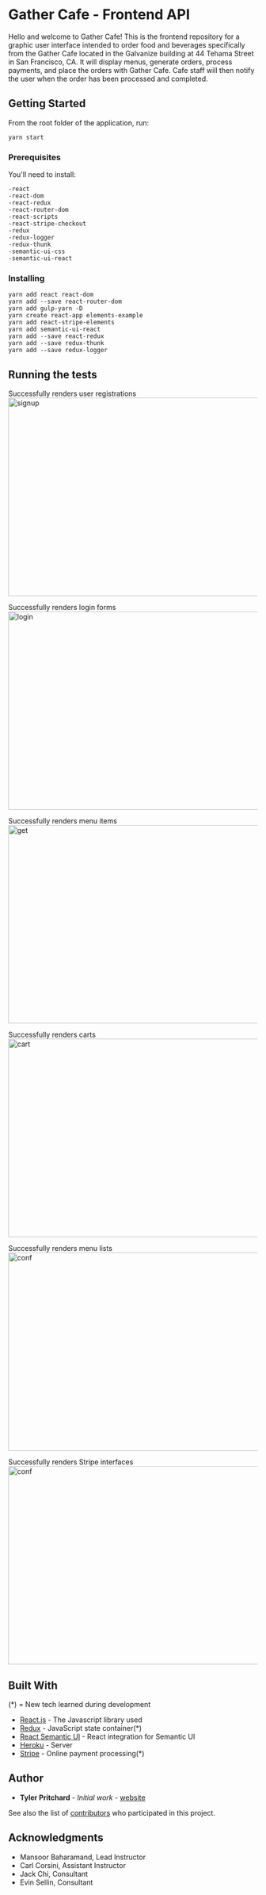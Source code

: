 # Gather Cafe - Frontend API

Hello and welcome to Gather Cafe! This is the frontend repository for a graphic user interface intended to order food and beverages specifically from the Gather Cafe located in the Galvanize building at 44 Tehama Street in San Francisco, CA. It will display menus, generate orders, process payments, and place the orders with Gather Cafe. Cafe staff will then notify the user when the order has been processed and completed.

## Getting Started

From the root folder of the application, run:

    yarn start

### Prerequisites

You'll need to install:

    -react
    -react-dom
    -react-redux
    -react-router-dom
    -react-scripts
    -react-stripe-checkout
    -redux
    -redux-logger
    -redux-thunk
    -semantic-ui-css
    -semantic-ui-react

### Installing

```
yarn add react react-dom
yarn add --save react-router-dom
yarn add gulp-yarn -D
yarn create react-app elements-example
yarn add react-stripe-elements
yarn add semantic-ui-react
yarn add --save react-redux
yarn add --save redux-thunk
yarn add --save redux-logger
```

## Running the tests

Successfully renders user registrations
<img src ="https://s3.amazonaws.com/gather-screenshots-frontend/signup.png" alt="signup" height=400px width=600px />

Successfully renders login forms
<img src ="https://s3.amazonaws.com/gather-screenshots-frontend/login.png" alt="login" height=400px width=600px />

Successfully renders menu items
<img src ="https://s3.amazonaws.com/gather-screenshots-frontend/items.png" alt="get" height=400px width=600px />

Successfully renders carts
<img src ="https://s3.amazonaws.com/gather-screenshots-frontend/cart.png" alt="cart" height=400px width=600px />

Successfully renders menu lists
<img src ="https://s3.amazonaws.com/gather-screenshots-frontend/menu.png" alt="conf" height=400px width=600px />

Successfully renders Stripe interfaces
<img src ="https://s3.amazonaws.com/gather-screenshots/stripe_auth.png" alt="conf" height=400px width=600px />

<!-- ### And coding style tests

Explain what these tests test and why

```
Give an example
``` -->
<!--
## Deployment

Add additional notes about how to deploy this on a live system -->

## Built With

(\*) = New tech learned during development

- [React.js](https://reactjs.org/) - The Javascript library used
- [Redux](https://redux.js.org/) - JavaScript state container(\*)
- [React Semantic UI](https://react.semantic-ui.com/) - React integration for Semantic UI
- [Heroku](https://www.heroku.com/) - Server
- [Stripe](https://stripe.com/) - Online payment processing(\*)

<!-- ## Contributing

Please read [CONTRIBUTING.md](https://gist.github.com/PurpleBooth/b24679402957c63ec426) for details on our code of conduct, and the process for submitting pull requests to us.

## Versioning

We use [SemVer](http://semver.org/) for versioning. For the versions available, see the [tags on this repository](https://github.com/your/project/tags). -->

## Author

- **Tyler Pritchard** - _Initial work_ - [website](https://tylerrobertpritchard.com)

See also the list of [contributors](https://github.com/your/project/contributors) who participated in this project.

<!-- ## License

This project is licensed under the MIT License - see the [LICENSE.md](LICENSE.md) file for details -->

## Acknowledgments

- Mansoor Baharamand, Lead Instructor
- Carl Corsini, Assistant Instructor
- Jack Chi, Consultant
- Evin Sellin, Consultant
